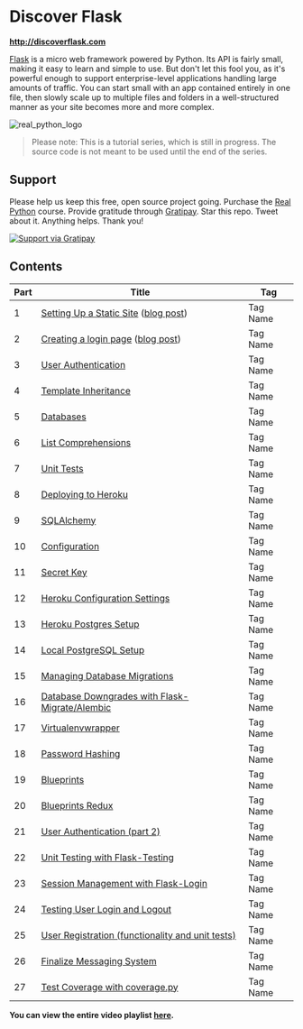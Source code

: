 # Discover Flask

**http://discoverflask.com**

[Flask](http://flask.pocoo.org/) is a micro web framework powered by Python. Its API is fairly small, making it easy to learn and simple to use. But don't let this fool you, as it's powerful enough to support enterprise-level applications handling large amounts of traffic. You can start small with an app contained entirely in one file, then slowly scale up to multiple files and folders in a well-structured manner as your site becomes more and more complex.

![real_python_logo](https://raw.githubusercontent.com/realpython/about/master/rp_small.png)

> Please note: This is a tutorial series, which is still in progress. The source code is not meant to be used until the end of the series.

## Support

Please help us keep this free, open source project going. Purchase the [Real Python](https://realpython.com/) course. Provide gratitude through [Gratipay](https://gratipay.com/mjhea0/). Star this repo. Tweet about it. Anything helps. Thank you!

<a href="https://gratipay.com/mjhea0/">
  <img alt="Support via Gratipay" src="https://cdn.rawgit.com/gratipay/gratipay-badge/2.1.3/dist/gratipay.png"/>
</a>

## Contents


| Part |      Title                | Tag |
|------|---------------------------|-----|
| 1    | [Setting Up a Static Site](http://youtu.be/WfpFUmV1d0w) ([blog post](http://www.realpython.com/blog/python/introduction-to-flask-part-1-setting-up-a-static-site)) | Tag Name |
| 2    | [Creating a login page](http://youtu.be/bLA6eBGN-_0) ([blog post](http://www.realpython.com/blog/python/introduction-to-flask-part-2-creating-a-login-page)) | Tag Name |
| 3    | [User Authentication](http://youtu.be/BnBjhmspw4c) | Tag Name |
| 4    | [Template Inheritance](http://youtu.be/hNzruwVPtCE) | Tag Name |
| 5    | [Databases](http://youtu.be/_vrAjAHhUsA) | Tag Name |
| 6    | [List Comprehensions](http://youtu.be/WqmqNC8Teeo) | Tag Name |
| 7    | [Unit Tests](http://youtu.be/1aHNs1aEATg) | Tag Name |
| 8    | [Deploying to Heroku](http://youtu.be/L9uD74nHvFY) | Tag Name |
| 9    | [SQLAlchemy](https://www.youtube.com/watch?v=kuyrL6krkwA) | Tag Name |
| 10   | [Configuration](https://www.youtube.com/watch?v=4Eww3wVZK2I) | Tag Name |
| 11   | [Secret Key](http://youtu.be/tqu9y4iqKVI) | Tag Name |
| 12   | [Heroku Configuration Settings](http://youtu.be/Y-ONxFkAUJc) | Tag Name |
| 13   | [Heroku Postgres Setup](https://www.youtube.com/watch?v=FD0p-opdyoE) | Tag Name |
| 14   | [Local PostgreSQL Setup](https://www.youtube.com/watch?v=Up3p20rgWCw) | Tag Name |
| 15   | [Managing Database Migrations](http://youtu.be/YJibNSI-iaE) | Tag Name |
| 16   | [Database Downgrades with Flask-Migrate/Alembic](http://youtu.be/5UT1binVuYc) | Tag Name |
| 17   | [Virtualenvwrapper](http://youtu.be/thHNYVrY0lU) | Tag Name |
| 18   | [Password Hashing](http://youtu.be/LTJH5Mdgn4w) | Tag Name |
| 19   | [Blueprints](http://youtu.be/AeI_rBeZmwg) | Tag Name |
| 20   | [Blueprints Redux](http://youtu.be/TwNp1UagE9U) | Tag Name |
| 21   | [User Authentication (part 2)](http://youtu.be/_pzMDIi5BuI) | Tag Name |
| 22   | [Unit Testing with Flask-Testing](http://youtu.be/WDh_VQ41kYI) | Tag Name |
| 23   | [Session Management with Flask-Login](http://youtu.be/rJGMOOSnHL0) | Tag Name |
| 24   | [Testing User Login and Logout](https://www.youtube.com/watch?v=v0fp1O7zCUY) | Tag Name |
| 25   | [User Registration (functionality and unit tests)](http://youtu.be/kt4PEa5tsVw) | Tag Name |
| 26   | [Finalize Messaging System](http://youtu.be/WnT188ePHg4) | Tag Name |
| 27   | [Test Coverage with coverage.py](http://youtu.be/7Aqcn0-uAr0) | Tag Name |

**You can view the entire video playlist [here](http://www.youtube.com/watch?v=WfpFUmV1d0w&list=PLLjmbh6XPGK4ISY747FUHXEl9lBxre4mM&feature=share).**

